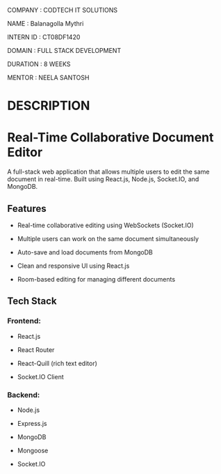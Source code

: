 COMPANY : CODTECH IT SOLUTIONS

NAME : Balanagolla Mythri

INTERN ID : CT08DF1420

DOMAIN : FULL STACK DEVELOPMENT

DURATION : 8 WEEKS

MENTOR : NEELA SANTOSH

# DESCRIPTION

# Real-Time Collaborative Document Editor

A full-stack web application that allows multiple users to edit the same document in real-time. Built using React.js, Node.js, Socket.IO, and MongoDB.


## Features

- Real-time collaborative editing using WebSockets (Socket.IO)
  
- Multiple users can work on the same document simultaneously
  
- Auto-save and load documents from MongoDB
  
- Clean and responsive UI using React.js
  
- Room-based editing for managing different documents


## Tech Stack

### Frontend:
- React.js
  
- React Router
  
- React-Quill (rich text editor)
  
- Socket.IO Client

### Backend:
- Node.js
  
- Express.js
  
- MongoDB
  
- Mongoose
  
- Socket.IO





